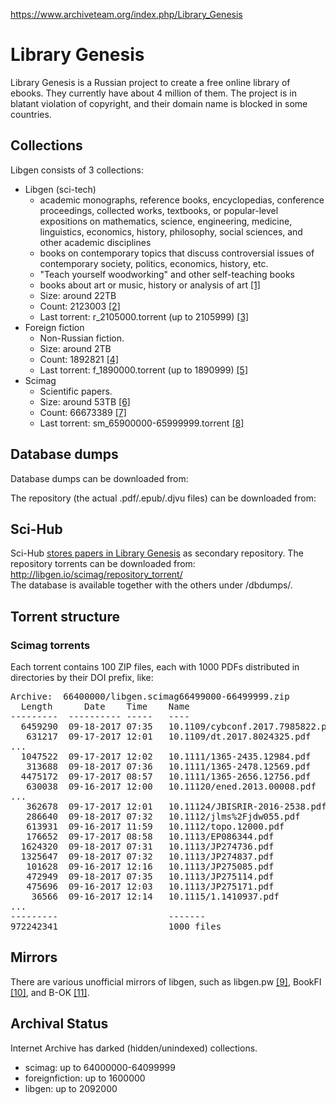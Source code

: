 <a href="https://www.archiveteam.org/index.php/Library_Genesis">https://www.archiveteam.org/index.php/Library_Genesis</a><div id="articleHeader"><h1>Library Genesis</h1></div>
									
									
								
												
				
<p>Library Genesis is a Russian project to create a free online library of ebooks. They currently have about 4 million of them. The project is in blatant violation of copyright, and their domain name is blocked in some countries.
</p>


<h2>Collections</h2>
<p>Libgen consists of 3 collections:
</p>
<ul><li> Libgen (sci-tech)
<ul><li> academic monographs, reference books, encyclopedias, conference proceedings, collected works, textbooks, or popular-level expositions on mathematics, science, engineering, medicine, linguistics, economics, history, philosophy, social sciences, and other academic disciplines</li>
<li> books on contemporary topics that discuss controversial issues of contemporary society, politics, economics, history, etc.</li>
<li> "Teach yourself woodworking" and other self-teaching books</li>
<li> books about art or music, history or analysis of art <a href="http://libgen.io/librarian/" target="_blank">[1]</a></li>
<li> Size: around 22TB</li>
<li> Count: 2123003 <a href="http://libgen.io/search.php?mode=last" target="_blank">[2]</a></li>
<li> Last torrent: r_2105000.torrent (up to 2105999) <a href="http://libgen.io/libgen/repository_torrent/" target="_blank">[3]</a></li></ul></li>
<li> Foreign fiction
<ul><li> Non-Russian fiction.</li>
<li> Size: around 2TB</li>
<li> Count: 1892821 <a href="http://libgen.io/foreignfiction/index.php?last=&f_lang=All&page=1" target="_blank">[4]</a></li>
<li> Last torrent: f_1890000.torrent (up to 1890999) <a href="http://libgen.io/foreignfiction/repository_torrent/" target="_blank">[5]</a></li></ul></li>
<li> Scimag
<ul><li> Scientific papers.</li>
<li> Size: around 53TB <a href="https://www.reddit.com/r/DHExchange/comments/5qilh7/h_w_libgen_aka_genesis_library/dgrlgry/" target="_blank">[6]</a></li>
<li> Count: 66673389 <a href="http://libgen.io/scimag/index.php?last=" target="_blank">[7]</a></li>
<li> Last torrent: sm_65900000-65999999.torrent <a href="http://libgen.io/scimag/repository_torrent/" target="_blank">[8]</a></li></ul></li></ul>
<h2>Database dumps</h2>
<p>Database dumps can be downloaded from:
</p>

<p>The repository (the actual .pdf/.epub/.djvu files) can be downloaded from:
</p>

<h2>Sci-Hub</h2>
<p>Sci-Hub <a href="https://engineuring.wordpress.com/2017/07/02/some-facts-on-sci-hub-that-wikipedia-gets-wrong/" target="_blank">stores papers in Library Genesis</a> as secondary repository. The repository torrents can be downloaded from: <br />
<a href="http://libgen.io/scimag/repository_torrent/" target="_blank">http://libgen.io/scimag/repository_torrent/</a> <br />
The database is available together with the others under /dbdumps/.
</p>
<h2>Torrent structure</h2>
<h3>Scimag torrents</h3>
<p>Each torrent contains 100 ZIP files, each with 1000 PDFs distributed in directories by their DOI prefix, like:
</p>
<pre>Archive:  66400000/libgen.scimag66499000-66499999.zip
  Length      Date    Time    Name
---------  ---------- -----   ----
  6459290  09-18-2017 07:35   10.1109/cybconf.2017.7985822.pdf
   631217  09-17-2017 12:01   10.1109/dt.2017.8024325.pdf
...
  1047522  09-17-2017 12:02   10.1111/1365-2435.12984.pdf
   313688  09-18-2017 07:36   10.1111/1365-2478.12569.pdf
  4475172  09-17-2017 08:57   10.1111/1365-2656.12756.pdf
   630038  09-16-2017 12:00   10.11120/ened.2013.00008.pdf
...
   362678  09-17-2017 12:01   10.11124/JBISRIR-2016-2538.pdf
   286640  09-18-2017 07:32   10.1112/jlms%2Fjdw055.pdf
   613931  09-16-2017 11:59   10.1112/topo.12000.pdf
   176652  09-17-2017 08:58   10.1113/EP086344.pdf
  1624320  09-18-2017 07:31   10.1113/JP274736.pdf
  1325647  09-18-2017 07:32   10.1113/JP274837.pdf
   101628  09-16-2017 12:16   10.1113/JP275085.pdf
   472949  09-18-2017 07:35   10.1113/JP275114.pdf
   475696  09-16-2017 12:03   10.1113/JP275171.pdf
    36566  09-16-2017 12:14   10.1115/1.1410937.pdf
...
---------                     -------
972242341                     1000 files
</pre>
<h2>Mirrors</h2>
<p>There are various unofficial mirrors of libgen, such as libgen.pw <a href="https://libgen.pw" target="_blank">[9]</a>, BookFI <a href="http://bookfi.net" target="_blank">[10]</a>, and B-OK <a href="http://b-ok.org" target="_blank">[11]</a>.
</p>
<h2>Archival Status</h2>
<p>Internet Archive has darked (hidden/unindexed) collections.
</p>
<ul><li> scimag: up to 64000000-64099999</li>
<li> foreignfiction: up to 1600000</li>
<li> libgen: up to 2092000</li></ul>



